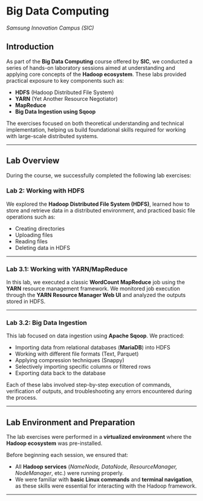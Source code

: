 # Big Data Computing  
<!-- *Big Data Computing Course*   -->
*Samsung Innovation Campus (SIC)*

## Introduction

As part of the **Big Data Computing** course offered by **SIC**, we conducted a series of hands-on laboratory sessions aimed at understanding and applying core concepts of the **Hadoop ecosystem**. These labs provided practical exposure to key components such as:

- **HDFS** (Hadoop Distributed File System)  
- **YARN** (Yet Another Resource Negotiator)  
- **MapReduce**  
- **Big Data Ingestion using Sqoop**

The exercises focused on both theoretical understanding and technical implementation, helping us build foundational skills required for working with large-scale distributed systems.

---

## Lab Overview

During the course, we successfully completed the following lab exercises:

### Lab 2: Working with HDFS

We explored the **Hadoop Distributed File System (HDFS)**, learned how to store and retrieve data in a distributed environment, and practiced basic file operations such as:

- Creating directories
- Uploading files
- Reading files
- Deleting data in HDFS

---

### Lab 3.1: Working with YARN/MapReduce

In this lab, we executed a classic **WordCount MapReduce** job using the **YARN** resource management framework. We monitored job execution through the **YARN Resource Manager Web UI** and analyzed the outputs stored in HDFS.

---

### Lab 3.2: Big Data Ingestion

This lab focused on data ingestion using **Apache Sqoop**. We practiced:

- Importing data from relational databases (**MariaDB**) into HDFS
- Working with different file formats (Text, Parquet)
- Applying compression techniques (Snappy)
- Selectively importing specific columns or filtered rows
- Exporting data back to the database

Each of these labs involved step-by-step execution of commands, verification of outputs, and troubleshooting any errors encountered during the process.

---

## Lab Environment and Preparation

The lab exercises were performed in a **virtualized environment** where the **Hadoop ecosystem** was pre-installed.

Before beginning each session, we ensured that:

- All **Hadoop services** (*NameNode, DataNode, ResourceManager, NodeManager*, etc.) were running properly.
- We were familiar with **basic Linux commands** and **terminal navigation**, as these skills were essential for interacting with the Hadoop framework.

---
